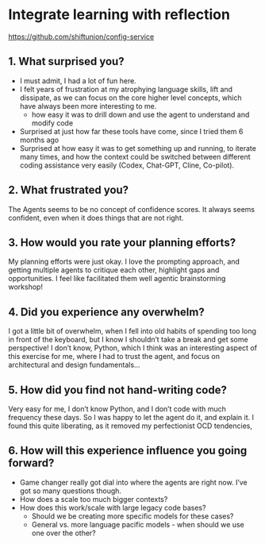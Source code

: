 # Integrate learning with reflection
https://github.com/shiftunion/config-service

## 1. What surprised you?
- I must admit, I had a lot of fun here.
- I felt years of frustration at my atrophying language skills, lift and dissipate, as we can focus on the core higher level concepts, which have always been more interesting to me.
    - how easy it was to drill down and use the agent to understand and modify code
- Surprised at just how far these tools have come, since I tried them 6 months ago
- Surprised at how easy it was to get something up and running, to iterate many times, and how the context could be switched between different coding assistance very easily (Codex, Chat-GPT, Cline, Co-pilot).

## 2. What frustrated you?
The Agents seems to be no concept of confidence scores. It always seems confident, even when it does things that are not right.

## 3. How would you rate your planning efforts?
My planning efforts were just okay. I love the prompting approach, and getting multiple agents to critique each other, highlight gaps and opportunities.
I feel like facilitated them well agentic brainstorming workshop!

## 4. Did you experience any overwhelm?
I got a little bit of overwhelm, when I fell into old habits of spending too long in front of the keyboard, but I know I shouldn’t take a break and get some perspective!
I don’t know, Python, which I think was an interesting aspect of this exercise for me, where I had to trust the agent, and focus on architectural and design fundamentals…

## 5. How did you find not hand-writing code?
Very easy for me, I don’t know Python, and I don’t code with much frequency these days. So I was happy to let the agent do it, and explain it. I found this quite liberating, as it removed my perfectionist OCD tendencies,

## 6. How will this experience influence you going forward?
- Game changer really got dial into where the agents are right now. I’ve got so many questions though.
- How does a scale too much bigger contexts? 
- How does this work/scale with large legacy code bases? 
  - Should we be creating more specific models for these cases? 
  - General vs. more language pacific models - when should we use one over the other?
